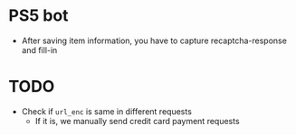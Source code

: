 # PS5 bot
- After saving item information, you have to capture recaptcha-response and fill-in


# TODO
- Check if `url_enc` is same in different requests
    - If it is, we manually send credit card payment requests
